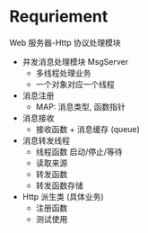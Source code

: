 # Requriement

Web 服务器-Http 协议处理模块

- 并发消息处理模块 MsgServer
  - 多线程处理业务
  - 一个对象对应一个线程
- 消息注册
  - MAP: 消息类型, 函数指针
- 消息接收
  - 接收函数 + 消息缓存 (queue)
- 消息转发线程
  - 线程函数 启动/停止/等待
  - 读取来源
  - 转发函数
  - 转发函数存储
- Http 派生类 (具体业务)
  - 注册函数
  - 测试使用
